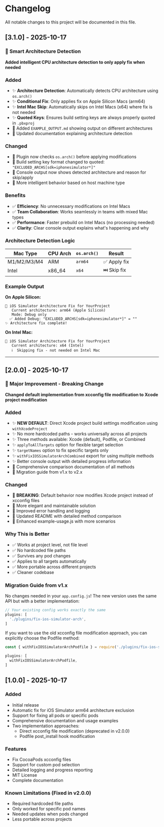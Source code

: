 # Changelog

All notable changes to this project will be documented in this file.

## [3.1.0] - 2025-10-17

### 🎯 Smart Architecture Detection

**Added intelligent CPU architecture detection to only apply fix when needed**

### Added
- ✨ **Architecture Detection**: Automatically detects CPU architecture using `os.arch()`
- ✨ **Conditional Fix**: Only applies fix on Apple Silicon Macs (arm64)
- ✨ **Intel Mac Skip**: Automatically skips on Intel Macs (x64) where fix is not needed
- ✨ **Quoted Keys**: Ensures build setting keys are always properly quoted in `.pbxproj`
- 📖 Added `EXAMPLE_OUTPUT.md` showing output on different architectures
- 📖 Updated documentation explaining architecture detection

### Changed
- 🔄 Plugin now checks `os.arch()` before applying modifications
- 🔄 Build setting key format changed to quoted: `"EXCLUDED_ARCHS[sdk=iphonesimulator*]"`
- 🔄 Console output now shows detected architecture and reason for skip/apply
- 🔄 More intelligent behavior based on host machine type

### Benefits
- ✅ **Efficiency**: No unnecessary modifications on Intel Macs
- ✅ **Team Collaboration**: Works seamlessly in teams with mixed Mac types
- ✅ **Performance**: Faster prebuild on Intel Macs (no processing needed)
- ✅ **Clarity**: Clear console output explains what's happening and why

### Architecture Detection Logic

| Mac Type | CPU Arch | `os.arch()` | Result |
|----------|----------|-------------|--------|
| M1/M2/M3/M4 | ARM | `arm64` | ✅ Apply fix |
| Intel | x86_64 | `x64` | ⏭️ Skip fix |

### Example Output

**On Apple Silicon:**
```
🔧 iOS Simulator Architecture Fix for YourProject
   Current architecture: arm64 (Apple Silicon)
   Mode: Debug only
  ✅ Added Debug: "EXCLUDED_ARCHS[sdk=iphonesimulator*]" = ""
✨ Architecture fix complete!
```

**On Intel Mac:**
```
🔧 iOS Simulator Architecture Fix for YourProject
   Current architecture: x64 (Intel)
   ℹ️  Skipping fix - not needed on Intel Mac
```

---

## [2.0.0] - 2025-10-17

### 🎉 Major Improvement - Breaking Change

**Changed default implementation from xcconfig file modification to Xcode project modification**

### Added
- ✨ **NEW DEFAULT**: Direct Xcode project build settings modification using `withXcodeProject`
- ✨ No more hardcoded paths - works universally across all projects
- ✨ Three methods available: Xcode (default), Podfile, or Combined
- ✨ `applyToAllTargets` option for flexible target selection
- ✨ `targetNames` option to fix specific targets only
- ✨ `withFixIOSSimulatorArchCombined` export for using multiple methods
- ✨ Better console output with detailed progress information
- 📖 Comprehensive comparison documentation of all methods
- 📖 Migration guide from v1.x to v2.x

### Changed
- 🔄 **BREAKING**: Default behavior now modifies Xcode project instead of xcconfig files
- 🔄 More elegant and maintainable solution
- 🔄 Improved error handling and logging
- 📖 Updated README with detailed method comparison
- 📖 Enhanced example-usage.js with more scenarios

### Why This is Better
- ✅ Works at project level, not file level
- ✅ No hardcoded file paths
- ✅ Survives any pod changes
- ✅ Applies to all targets automatically
- ✅ More portable across different projects
- ✅ Cleaner codebase

### Migration Guide from v1.x

No changes needed in your `app.config.js`! The new version uses the same API but with a better implementation:

```js
// Your existing config works exactly the same
plugins: [
  './plugins/fix-ios-simulator-arch',
]
```

If you want to use the old xcconfig file modification approach, you can explicitly choose the Podfile method:

```js
const { withFixIOSSimulatorArchPodfile } = require('./plugins/fix-ios-simulator-arch');

plugins: [
  withFixIOSSimulatorArchPodfile,
]
```

## [1.0.0] - 2025-10-17

### Added
- Initial release
- Automatic fix for iOS Simulator arm64 architecture exclusion
- Support for fixing all pods or specific pods
- Comprehensive documentation and usage examples
- Two implementation approaches:
  - Direct xcconfig file modification (deprecated in v2.0.0)
  - Podfile post_install hook modification

### Features
- Fix CocoaPods xcconfig files
- Support for custom pod selection
- Detailed logging and progress reporting
- MIT License
- Complete documentation

### Known Limitations (Fixed in v2.0.0)
- Required hardcoded file paths
- Only worked for specific pod names
- Needed updates when pods changed
- Less portable across projects

